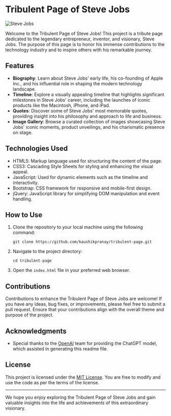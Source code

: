 # Tribulent Page of Steve Jobs

![Steve Jobs](CiGguKcVAAEmUrX.jpg)

Welcome to the Tribulent Page of Steve Jobs! This project is a tribute page dedicated to the legendary entrepreneur, inventor, and visionary, Steve Jobs. The purpose of this page is to honor his immense contributions to the technology industry and to inspire others with his remarkable journey.

## Features

- **Biography**: Learn about Steve Jobs' early life, his co-founding of Apple Inc., and his influential role in shaping the modern technology landscape.
- **Timeline**: Explore a visually appealing timeline that highlights significant milestones in Steve Jobs' career, including the launches of iconic products like the Macintosh, iPhone, and iPad.
- **Quotes**: Discover some of Steve Jobs' most memorable quotes, providing insight into his philosophy and approach to life and business.
- **Image Gallery**: Browse a curated collection of images showcasing Steve Jobs' iconic moments, product unveilings, and his charismatic presence on stage.

## Technologies Used

- HTML5: Markup language used for structuring the content of the page.
- CSS3: Cascading Style Sheets for styling and enhancing the visual appeal.
- JavaScript: Used for dynamic elements such as the timeline and interactivity.
- Bootstrap: CSS framework for responsive and mobile-first design.
- jQuery: JavaScript library for simplifying DOM manipulation and event handling.

## How to Use

1. Clone the repository to your local machine using the following command:
   ```
   git clone https://github.com/kaushikpranay/tribulent-page.git
   ```

2. Navigate to the project directory:
   ```
   cd tribulent-page
   ```

3. Open the `index.html` file in your preferred web browser.

## Contributions

Contributions to enhance the Tribulent Page of Steve Jobs are welcome! If you have any ideas, bug fixes, or improvements, please feel free to submit a pull request. Ensure that your contributions align with the overall theme and purpose of the project.

## Acknowledgments

- Special thanks to the [OpenAI](https://openai.com) team for providing the ChatGPT model, which assisted in generating this readme file.

## License

This project is licensed under the [MIT License](LICENSE). You are free to modify and use the code as per the terms of the license.

---

We hope you enjoy exploring the Tribulent Page of Steve Jobs and gain valuable insights into the life and achievements of this extraordinary visionary.
